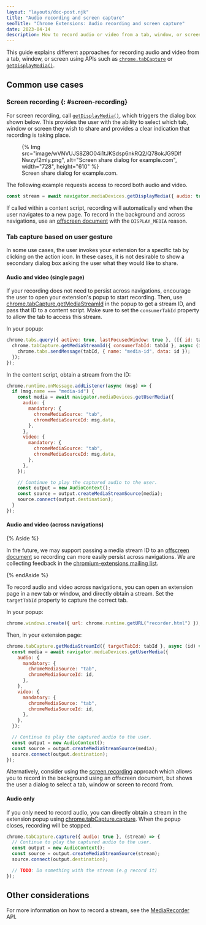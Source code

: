 ```yaml
---
layout: "layouts/doc-post.njk"
title: "Audio recording and screen capture"
seoTitle: "Chrome Extensions: Audio recording and screen capture"
date: 2023-04-14
description: How to record audio or video from a tab, window, or screen
---
```


This guide explains different approaches for recording audio and video from a tab, window, or
screen using APIs such as [`chrome.tabCapture`][tabcapture] or
[`getDisplayMedia()`][get-display-media].

## Common use cases

### Screen recording {: #screen-recording}

For screen recording, call [`getDisplayMedia()`][get-display-media], which triggers the dialog box
shown below. This provides the user with the ability to select which tab, window or screen they wish
to share and provides a clear indication that recording is taking place.

<figure data-size="full">
  {% Img src="image/wVNVUJS8Z8O04i1tJKSdsp6nkRQ2/Q78okJG9DlfNwzyf2mly.png", alt="Screen share dialog for example.com", width="728", height="610" %}
  <figcaption>Screen share dialog for example.com.</figcaption>
</figure>

The following example requests access to record both audio and video.

```js
const stream = await navigator.mediaDevices.getDisplayMedia({ audio: true, video: true });
```

If called within a content script, recording will automatically end when the user navigates to a new
page. To record in the background and across navigations, use an
[offscreen document][offscreen-documents] with the `DISPLAY_MEDIA` reason.

### Tab capture based on user gesture

In some use cases, the user invokes your extension for a specific tab by clicking on the action
icon. In these cases, it is not desirable to show a secondary dialog box asking the user what they
would like to share.

#### Audio and video (single page)

If your recording does not need to persist across navigations, encourage the user to open your
extension's popup to start recording. Then, use
[chrome.tabCapture.getMediaStreamId][tabcapture-media-stream-id] in the popup to get a stream ID,
and pass that ID to a content script. Make sure to set the `consumerTabId` property to allow the tab
to access this stream.

In your popup:

```js
chrome.tabs.query({ active: true, lastFocusedWindow: true }, ([{ id: tabId }]) => {
  chrome.tabCapture.getMediaStreamId({ consumerTabId: tabId }, async (id) => {
    chrome.tabs.sendMessage(tabId, { name: "media-id", data: id });
  });
});
```

In the content script, obtain a stream from the ID:

```js
chrome.runtime.onMessage.addListener(async (msg) => {
  if (msg.name === "media-id") {
    const media = await navigator.mediaDevices.getUserMedia({
      audio: {
        mandatory: {
          chromeMediaSource: "tab",
          chromeMediaSourceId: msg.data,
        },
      },
      video: {
        mandatory: {
          chromeMediaSource: "tab",
          chromeMediaSourceId: msg.data,
        },
      },
    });

    // Continue to play the captured audio to the user.
    const output = new AudioContext();
    const source = output.createMediaStreamSource(media);
    source.connect(output.destination);
  }
});
```

#### Audio and video (across navigations)

{% Aside %}

In the future, we may support passing a media stream ID to an
[offscreen document][offscreen-documents] so recording can more easily persist across navigations.
We are collecting feedback in the [chromium-extensions mailing list][feedback-mailing-list].

{% endAside %}

To record audio and video across navigations, you can open an extension page in a new tab or window,
and directly obtain a stream. Set the `targetTabId` property to capture the correct tab.

In your popup:

```js
chrome.windows.create({ url: chrome.runtime.getURL("recorder.html") });
```

Then, in your extension page:

```js
chrome.tabCapture.getMediaStreamId({ targetTabId: tabId }, async (id) => {
  const media = await navigator.mediaDevices.getUserMedia({
    audio: {
      mandatory: {
        chromeMediaSource: "tab",
        chromeMediaSourceId: id,
      },
    },
    video: {
      mandatory: {
        chromeMediaSource: "tab",
        chromeMediaSourceId: id,
      },
    },
  });

  // Continue to play the captured audio to the user.
  const output = new AudioContext();
  const source = output.createMediaStreamSource(media);
  source.connect(output.destination);
});
```

Alternatively, consider using the [screen recording](#screen-recording) approach which allows you to
record in the background using an offscreen document, but shows the user a dialog to select a tab,
window or screen to record from.

#### Audio only

If you only need to record audio, you can directly obtain a stream in the extension popup using
[chrome.tabCapture.capture][tabcapture-capture]. When the popup closes, recording will be stopped.

```js
chrome.tabCapture.capture({ audio: true }, (stream) => {
  // Continue to play the captured audio to the user.
  const output = new AudioContext();
  const source = output.createMediaStreamSource(stream);
  source.connect(output.destination);

  // TODO: Do something with the stream (e.g record it)
});
```

## Other considerations

For more information on how to record a stream, see the [MediaRecorder][media-recorder] API.

[tabcapture]: /docs/extensions/reference/tabCapture
[tabcapture-capture]: /docs/extensions/reference/tabCapture/#method-capture
[tabcapture-media-stream-id]: /docs/extensions/reference/tabCapture/#method-getMediaStreamId
[get-display-media]: https://developer.mozilla.org/en-US/docs/Web/API/MediaDevices/getDisplayMedia
[offscreen-documents]: /blog/Offscreen-Documents-in-Manifest-v3/
[feedback-mailing-list]: https://groups.google.com/a/chromium.org/g/chromium-extensions/c/Ef08XtOOyoI/m/L5HM7yPsBAAJ
[media-recorder]: https://developer.mozilla.org/en-US/docs/Web/API/MediaRecorder
